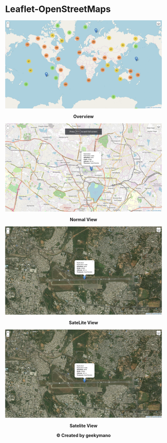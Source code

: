 # Leaflet-OpenStreetMaps

![OverView](Snapshots/snapshot1.gif)
<p align="center"><b>Overview</b></p>

![Normal View](Snapshots/snapshot2.png)
<p align="center"><b>Normal View</b></p>

![Satelite](Snapshots/snapshot3.png)
<p align="center"><b>SateLite View</b></p>

![Satelite](Snapshots/snapshot3.png)
<p align="center"><b>Satelite View</b></p>


<p align="center"><b>© Created by geekymano</b></p>
